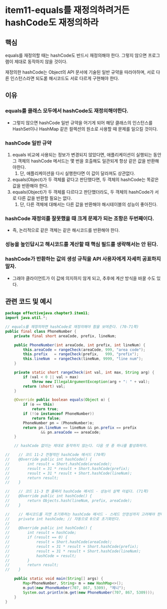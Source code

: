 # item11-equals를 재정의하려거든 hashCode도 재정의하라

## 핵심

equals를 재정의할 때는 hashCode도 반드시 재정의해야 한다. 그렇지 않으면 프로그램이 제대로 동작하지 않을 것이다.

재정의한 hashCode는 Object의 API 문서에 기술된 일반 규약을 따라야하며, 서로 다른 인스턴스라면 되도롣 해시코드도 서로 다르게 구현해야 한다.

## 이유

### equals를 클래스 모두에서 hashCode도 재정의해야한다.

- 그렇지 않으면 hashCode 일반 규약을 어기게 되어 해당 클래스의 인스턴스를 HashSet이나 HashMap 같은 컬렉션의 원소로 사용할 때 문제를 일으킬 것이다.

### hashCode 일반 규약

1. equals 비교에 사용되는 정보가 변경되지 않았다면, 애플리케이션이 실행되는 동안 그 객체의 hashCode 메서드는 몇 번을 호출해도 일관되게 항상 같은 값을 반환해야한다.
    1. 단, 애플리케이션을 다시 실행한다면 이 값이 달라져도 상관없다.
2. equals(Object)가 두 객체를 같다고 판단했다면, 두 객체의 hashCode는 똑같은 값을 반환해야 한다.
3. equals(Object)가 두 객체를 다르다고 판단했더라도, 두 객체의 hashCode가 서로 다른 값을 반환할 필요는 없다.
    1. 단, 다른 객체에 대해서는 다른 값을 반환해야 해시테이블의 성능이 좋아진다.

### hashCode 재정의를 잘못했을 때 크게 문제가 되는 조항은 두번째이다.

- 즉, 논리적으로 같은 객체는 같은 해시코드를 반환해야 한다.

### 성능을 높인답시고 해시코드를 계산할 때 핵심 필드를 생략해서는 안 된다.

### hashCode가 반환하는 값의 생성 규칙을 API 사용자에게 자세히 공표하지 말자.

- 그래야 클라이언트가 이 값에 의지하지 않게 되고, 추후에 계산 방식을 바꿀 수도 있다.

## 관련 코드 및 예시

```java
package effectivejava.chapter3.item11;
import java.util.*;

// equals를 재정의하면 hashCode로 재정의해야 함을 보여준다. (70-71쪽)
public final class PhoneNumber {
    private final short areaCode, prefix, lineNum;

    public PhoneNumber(int areaCode, int prefix, int lineNum) {
        this.areaCode = rangeCheck(areaCode, 999, "area code");
        this.prefix   = rangeCheck(prefix,   999, "prefix");
        this.lineNum  = rangeCheck(lineNum, 9999, "line num");
    }

    private static short rangeCheck(int val, int max, String arg) {
        if (val < 0 || val > max)
            throw new IllegalArgumentException(arg + ": " + val);
        return (short) val;
    }

    @Override public boolean equals(Object o) {
        if (o == this)
            return true;
        if (!(o instanceof PhoneNumber))
            return false;
        PhoneNumber pn = (PhoneNumber)o;
        return pn.lineNum == lineNum && pn.prefix == prefix
                && pn.areaCode == areaCode;
    }

    // hashCode 없이는 제대로 동작하지 않는다. 다음 셋 중 하나를 활성화하자.

//    // 코드 11-2 전형적인 hashCode 메서드 (70쪽)
//    @Override public int hashCode() {
//        int result = Short.hashCode(areaCode);
//        result = 31 * result + Short.hashCode(prefix);
//        result = 31 * result + Short.hashCode(lineNum);
//        return result;
//    }

//    // 코드 11-3 한 줄짜리 hashCode 메서드 - 성능이 살짝 아쉽다. (71쪽)
//    @Override public int hashCode() {
//        return Objects.hash(lineNum, prefix, areaCode);
//    }

//    // 해시코드를 지연 초기화하는 hashCode 메서드 - 스레드 안정성까지 고려해야 한다. (71쪽)
//    private int hashCode; // 자동으로 0으로 초기화된다.
//
//    @Override public int hashCode() {
//        int result = hashCode;
//        if (result == 0) {
//            result = Short.hashCode(areaCode);
//            result = 31 * result + Short.hashCode(prefix);
//            result = 31 * result + Short.hashCode(lineNum);
//            hashCode = result;
//        }
//        return result;
//    }

    public static void main(String[] args) {
        Map<PhoneNumber, String> m = new HashMap<>();
        m.put(new PhoneNumber(707, 867, 5309), "제니");
        System.out.println(m.get(new PhoneNumber(707, 867, 5309)));
    }
}
```
